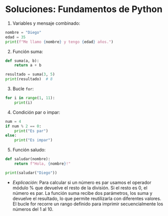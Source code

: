 # Soluciones: Fundamentos de Python

1. Variables y mensaje combinado:

```python
nombre = "Diego"
edad = 35
print(f"Me llamo {nombre} y tengo {edad} años.")
```

2. Función suma:

```python
def suma(a, b):
    return a + b

resultado = suma(3, 5)
print(resultado)  # 8
```

3. Bucle `for`:

```python
for i in range(1, 11):
    print(i)
```

4. Condición par o impar:

```python
num = 4
if num % 2 == 0:
    print("Es par")
else:
    print("Es impar")
```

5. Función saludo:

```python
def saludar(nombre):
    return f"Hola, {nombre}!"

print(saludar("Diego"))
```

- *Explicación*:
Para calcular si un número es par usamos el operador módulo % que devuelve el resto de la división. Si el resto es 0, el número es par. La función suma recibe dos parámetros, los suma y devuelve el resultado, lo que permite reutilizarla con diferentes valores. El bucle for recorre un rango definido para imprimir secuencialmente los números del 1 al 10.
